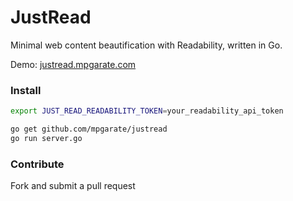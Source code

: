 JustRead
========

Minimal web content beautification with Readability, written in Go.

Demo: [justread.mpgarate.com](http://justread.mpgarate.com/)

### Install

```sh
export JUST_READ_READABILITY_TOKEN=your_readability_api_token

go get github.com/mpgarate/justread
go run server.go
```

### Contribute

Fork and submit a pull request
